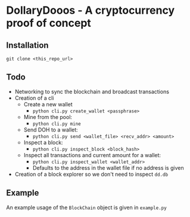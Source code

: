 # DollaryDooos - A cryptocurrency proof of concept
## Installation
```
git clone <this_repo_url>
```

## Todo
* Networking to sync the blockchain and broadcast transactions
* Creation of a cli
    * Create a new wallet
        * `python cli.py create_wallet <passphrase>`
    * Mine from the pool:
        * `python cli.py mine`
    * Send DOH to a wallet:
        * `python cli.py send <wallet_file> <recv_addr> <amount>`
    * Inspect a block:
        * `python cli.py inspect_block <block_hash>`
    * Inspect all transactions and current amount for a wallet:
        * `python cli.py inspect_wallet <wallet_addr>`
        * Defaults to the address in the wallet file if no address is given
* Creation of a block explorer so we don't need to inspect `dd.db`

## Example
An example usage of the `BlockChain` object is given in `example.py`
